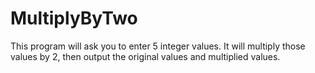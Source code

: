 # MultiplyByTwo

This program will ask you to enter 5 integer values. It will multiply those values by 2, then output the original values and multiplied values.
